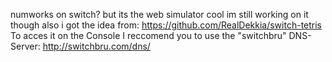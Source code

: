 numworks on switch?
but its the web simulator
cool
im still working on it though
also i got the idea from: https://github.com/RealDekkia/switch-tetris
To acces it on the Console I reccomend you to use the "switchbru" DNS-Server: http://switchbru.com/dns/
